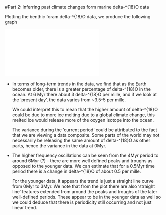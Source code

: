 #Part 2: Inferring past climate changes form marine delta-^{18}O data

Plotting the benthic foram delta-^{18}O data, we produce the following graph

![climate_data](part2_graph.pdf)

- In terms of long-term trends in the data, we find that as the Earth becomes older, there is a greater percentage of delta-^{18}O in the ocean. At 6 Myr there about 3 delta-^{18}O per mille, and if we look at the ‘present day’, the data varies from ~3.5-5 per mille. 

	We could interpret this to mean that the higher amount of delta-^{18}O could be due to more ice melting due to a global climate change, this melted ice would release more of the oxygen isotope into the ocean.

	The variance during the ‘current period’ could be attributed to the fact that we are viewing a data composite. Some parts of the world may not necessarily be releasing the same amount of delta-^{18}O as other parts, hence the variance in the data at 0Myr.

- The higher frequency oscillations can be seen from the 4Myr period to around 6Myr (?) - there are more well defined peaks and troughs as opposed to the younger data. We can estimate that for a 0.5Myr time period there is a change in delta-^{18}O of about 0.5 per mille. 

	For the younger data, it appears the trend is just a straight line curve from 0Myr to 3Myr. We note that from the plot there are also ‘straight line’ features extended from around the peaks and troughs of the later well-defined periods. These appear to be in the younger data as well so we could deduce that there is periodicity still occurring and not just linear trend.  
